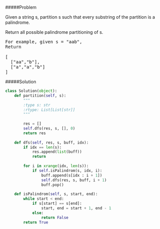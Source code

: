 #####Problem

Given a string s, partition s such that every substring of the partition is a palindrome.

Return all possible palindrome partitioning of s.

<pre>
For example, given s = "aab",
Return

[
  ["aa","b"],
  ["a","a","b"]
]
</pre>

#####Solution
```python
class Solution(object):
    def partition(self, s):
        """
        :type s: str
        :rtype: List[List[str]]
        """
        
        res = []
        self.dfs(res, s, [], 0)
        return res
    
    def dfs(self, res, s, buff, idx):
        if idx == len(s):
            res.append(list(buff))
            return
        
        for i in xrange(idx, len(s)):
            if self.isPalindrom(s, idx, i):
                buff.append(s[idx : i + 1])
                self.dfs(res, s, buff, i + 1)
                buff.pop()
    
    def isPalindrom(self, s, start, end):
        while start < end:
            if s[start] == s[end]:
                start, end = start + 1, end - 1
            else:
                return False
        return True
        
        
```